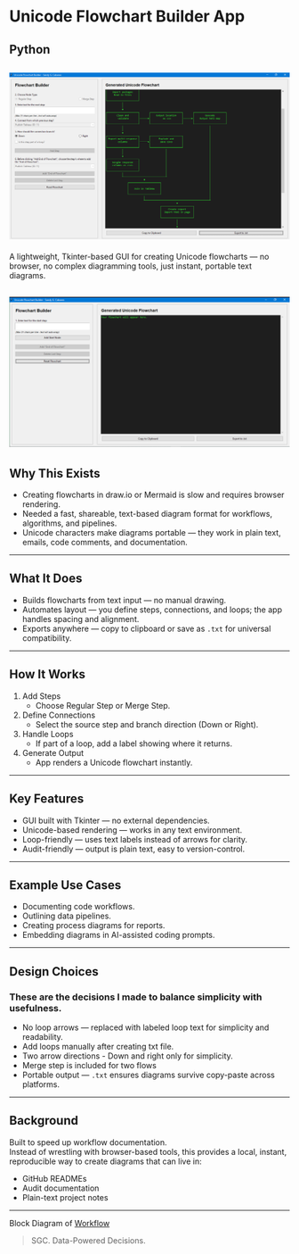 # Unicode Flowchart Builder App
## Python

## ![Main UI screenshot](uiv12.PNG)
A lightweight, Tkinter-based GUI for creating Unicode flowcharts — no browser, no complex diagramming tools, just instant, portable text diagrams.

![Start UI](https://github.com/SandyGCabanes/Unicode-Flowchart-Builder-App/blob/main/uiv12start.PNG)
---

## Why This Exists
- Creating flowcharts in draw.io or Mermaid is slow and requires browser rendering.
- Needed a fast, shareable, text-based diagram format for workflows, algorithms, and pipelines.
- Unicode characters make diagrams portable — they work in plain text, emails, code comments, and documentation.

---

## What It Does
- Builds flowcharts from text input — no manual drawing.
- Automates layout — you define steps, connections, and loops; the app handles spacing and alignment.
- Exports anywhere — copy to clipboard or save as `.txt` for universal compatibility.

---

## How It Works
1. Add Steps  
   - Choose Regular Step or Merge Step.  
2. Define Connections  
   - Select the source step and branch direction (Down or Right).  
3. Handle Loops  
   - If part of a loop, add a label showing where it returns.  
4. Generate Output  
   - App renders a Unicode flowchart instantly.  

---

## Key Features
- GUI built with Tkinter — no external dependencies.
- Unicode-based rendering — works in any text environment.
- Loop-friendly — uses text labels instead of arrows for clarity.
- Audit-friendly — output is plain text, easy to version-control.

---

## Example Use Cases
- Documenting code workflows.
- Outlining data pipelines.
- Creating process diagrams for reports.
- Embedding diagrams in AI-assisted coding prompts.

---

## Design Choices
### These are the decisions I made to balance simplicity with usefulness.
- No loop arrows — replaced with labeled loop text for simplicity and readability.
- Add loops manually after creating txt file.
- Two arrow directions - Down and right only for simplicity.
- Merge step is included for two flows
- Portable output — `.txt` ensures diagrams survive copy-paste across platforms.

---

## Background
Built to speed up workflow documentation.  
Instead of wrestling with browser-based tools, this provides a local, instant, reproducible way to create diagrams that can live in:
- GitHub READMEs
- Audit documentation
- Plain-text project notes

---

Block Diagram of [Workflow](https://github.com/SandyGCabanes/Unicode-Flowchart-Builder-App/blob/main/workflow.txt)

>SGC. Data-Powered Decisions.
